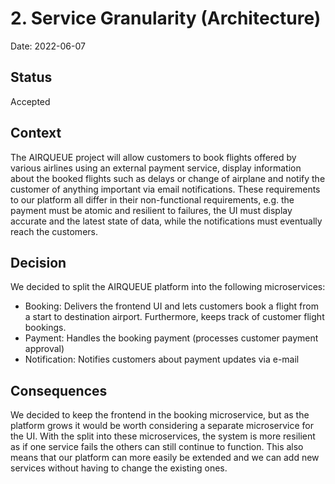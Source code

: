 # 2. Service Granularity (Architecture)

Date: 2022-06-07

## Status

Accepted

## Context

The AIRQUEUE project will allow customers to book flights offered by various airlines using an external payment service, display information about the booked flights such as delays or change of airplane and notify the customer of anything important via email notifications. These requirements to our platform all differ in their non-functional requirements, e.g. the payment must be atomic and resilient to failures, the UI must display accurate and the latest state of data, while the notifications must eventually reach the customers. 

## Decision

We decided to split the AIRQUEUE platform into the following microservices: 
* Booking: Delivers the frontend UI and lets customers book a flight from a start to destination airport. Furthermore, keeps track of customer flight bookings.
* Payment: Handles the booking payment (processes customer payment approval)
* Notification: Notifies customers about payment updates via e-mail

## Consequences

We decided to keep the frontend in the booking microservice, but as the platform grows it would be worth considering a separate microservice for the UI. With the split into these microservices, the system is more resilient as if one service fails the others can still continue to function. This also means that our platform can more easily be extended and we can add new services without having to change the existing ones. 
